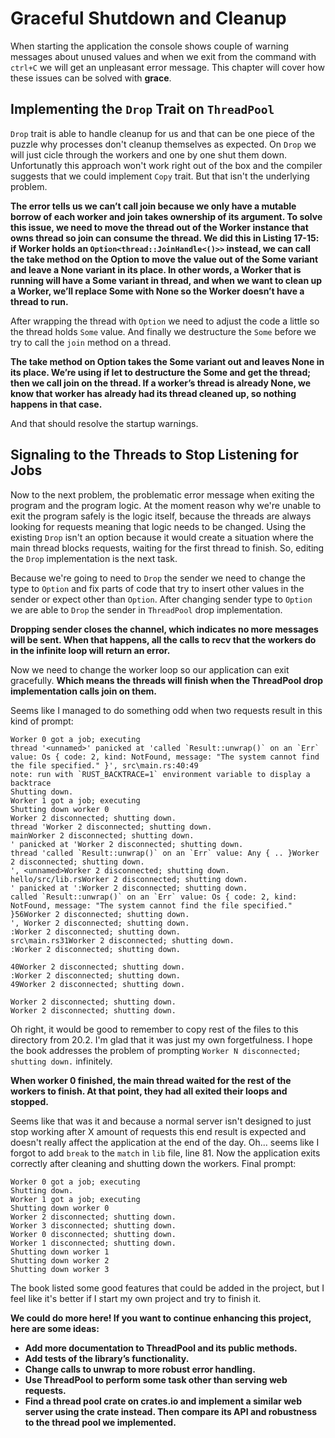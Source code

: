 # Graceful Shutdown and Cleanup

When starting the application the console shows couple of warning messages about unused values and when we exit from the command with `ctrl+C` we will get an unpleasant error message. This chapter will cover how these issues can be solved with **grace**.

## Implementing the `Drop` Trait on `ThreadPool`

`Drop` trait is able to handle cleanup for us and that can be one piece of the puzzle why processes don't cleanup themselves as expected. On `Drop` we will just cicle through the workers and one by one shut them down. Unfortunatly this approach won't work right out of the box and the compiler suggests that we could implement `Copy` trait. But that isn't the underlying problem.

**The error tells us we can’t call join because we only have a mutable borrow of each worker and join takes ownership of its argument. To solve this issue, we need to move the thread out of the Worker instance that owns thread so join can consume the thread. We did this in Listing 17-15: if Worker holds an `Option<thread::JoinHandle<()>>` instead, we can call the take method on the Option to move the value out of the Some variant and leave a None variant in its place. In other words, a Worker that is running will have a Some variant in thread, and when we want to clean up a Worker, we’ll replace Some with None so the Worker doesn’t have a thread to run.**

After wrapping the thread with `Option` we need to adjust the code a little so the thread holds `Some` value. And finally we destructure the `Some` before we try to call the `join` method on a thread.

**The take method on Option takes the Some variant out and leaves None in its place. We’re using if let to destructure the Some and get the thread; then we call join on the thread. If a worker’s thread is already None, we know that worker has already had its thread cleaned up, so nothing happens in that case.**

And that should resolve the startup warnings.

## Signaling to the Threads to Stop Listening for Jobs

Now to the next problem, the problematic error message when exiting the program and the program logic. At the moment reason why we're unable to exit the program safely is the logic itself, because the threads are always looking for requests meaning that logic needs to be changed. Using the existing `Drop` isn't an option because it would create a situation where the main thread blocks requests, waiting for the first thread to finish. So, editing the `Drop` implementation is the next task.

Because we're going to need to `Drop` the sender we need to change the type to `Option` and fix parts of code that try to insert other values in the sender or expect other than `Option`. After changing sender type to `Option` we are able to `Drop` the sender in `ThreadPool` drop implementation.

**Dropping sender closes the channel, which indicates no more messages will be sent. When that happens, all the calls to recv that the workers do in the infinite loop will return an error.**

Now we need to change the worker loop so our application can exit gracefully. **Which means the threads will finish when the ThreadPool drop implementation calls join on them.**

Seems like I managed to do something odd when two requests result in this kind of prompt:

    Worker 0 got a job; executing
    thread '<unnamed>' panicked at 'called `Result::unwrap()` on an `Err` value: Os { code: 2, kind: NotFound, message: "The system cannot find the file specified." }', src\main.rs:40:49
    note: run with `RUST_BACKTRACE=1` environment variable to display a backtrace
    Shutting down.
    Worker 1 got a job; executing
    Shutting down worker 0
    Worker 2 disconnected; shutting down.
    thread 'Worker 2 disconnected; shutting down.
    mainWorker 2 disconnected; shutting down.
    ' panicked at 'Worker 2 disconnected; shutting down.
    thread 'called `Result::unwrap()` on an `Err` value: Any { .. }Worker 2 disconnected; shutting down.
    ', <unnamed>Worker 2 disconnected; shutting down.
    hello/src/lib.rsWorker 2 disconnected; shutting down.
    ' panicked at ':Worker 2 disconnected; shutting down.
    called `Result::unwrap()` on an `Err` value: Os { code: 2, kind: NotFound, message: "The system cannot find the file specified." }56Worker 2 disconnected; shutting down.
    ', Worker 2 disconnected; shutting down.
    :Worker 2 disconnected; shutting down.
    src\main.rs31Worker 2 disconnected; shutting down.
    :Worker 2 disconnected; shutting down.

    40Worker 2 disconnected; shutting down.
    :Worker 2 disconnected; shutting down.
    49Worker 2 disconnected; shutting down.

    Worker 2 disconnected; shutting down.
    Worker 2 disconnected; shutting down.

Oh right, it would be good to remember to copy rest of the files to this directory from 20.2. I'm glad that it was just my own forgetfulness. I hope the book addresses the problem of prompting `Worker N disconnected; shutting down.` infinitely.

**When worker 0 finished, the main thread waited for the rest of the workers to finish. At that point, they had all exited their loops and stopped.**

Seems like that was it and because a normal server isn't designed to just stop working after X amount of requests this end result is expected and doesn't really affect the application at the end of the day. Oh... seems like I forgot to add `break` to the `match` in `lib` file, line 81. Now the application exits correctly after cleaning and shutting down the workers. Final prompt:

    Worker 0 got a job; executing
    Shutting down.
    Worker 1 got a job; executing
    Shutting down worker 0
    Worker 2 disconnected; shutting down.
    Worker 3 disconnected; shutting down.
    Worker 0 disconnected; shutting down.
    Worker 1 disconnected; shutting down.
    Shutting down worker 1
    Shutting down worker 2
    Shutting down worker 3

The book listed some good features that could be added in the project, but I feel like it's better if I start my own project and try to finish it.

**We could do more here! If you want to continue enhancing this project, here are some ideas:**

- **Add more documentation to ThreadPool and its public methods.**
- **Add tests of the library’s functionality.**
- **Change calls to unwrap to more robust error handling.**
- **Use ThreadPool to perform some task other than serving web requests.**
- **Find a thread pool crate on crates.io and implement a similar web server using the crate instead. Then compare its API and robustness to the thread pool we implemented.**